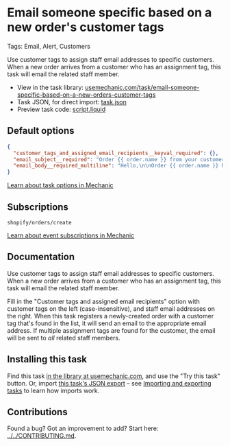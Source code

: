 # Email someone specific based on a new order's customer tags

Tags: Email, Alert, Customers

Use customer tags to assign staff email addresses to specific customers. When a new order arrives from a customer who has an assignment tag, this task will email the related staff member.

* View in the task library: [usemechanic.com/task/email-someone-specific-based-on-a-new-orders-customer-tags](https://usemechanic.com/task/email-someone-specific-based-on-a-new-orders-customer-tags)
* Task JSON, for direct import: [task.json](../../tasks/email-someone-specific-based-on-a-new-orders-customer-tags.json)
* Preview task code: [script.liquid](./script.liquid)

## Default options

```json
{
  "customer_tags_and_assigned_email_recipients__keyval_required": {},
  "email_subject__required": "Order {{ order.name }} from your customer, {{ order.email }}",
  "email_body__required_multiline": "Hello,\n\nOrder {{ order.name }} has arrived from {{ order.customer.first_name | default: \"(first name)\" }} {{ order.customer.last_name | default: \"(last name)\" }} ({{ order.email }}).\n\n<a href=\"https://{{ shop.domain }}/admin/orders/{{ order.id }}\">View this order in Shopify</a>\n\nThanks,\nMechanic, for {{ shop.name }}"
}
```

[Learn about task options in Mechanic](https://docs.usemechanic.com/article/471-task-options)

## Subscriptions

```liquid
shopify/orders/create
```

[Learn about event subscriptions in Mechanic](https://docs.usemechanic.com/article/408-subscriptions)

## Documentation

Use customer tags to assign staff email addresses to specific customers. When a new order arrives from a customer who has an assignment tag, this task will email the related staff member.

Fill in the "Customer tags and assigned email recipients" option with customer tags on the left (case-insensitive), and staff email addresses on the right. When this task registers a newly-created order with a customer tag that's found in the list, it will send an email to the appropriate email address. If multiple assignment tags are found for the customer, the email will be sent to _all_ related staff members.

## Installing this task

Find this task [in the library at usemechanic.com](https://usemechanic.com/task/email-someone-specific-based-on-a-new-orders-customer-tags), and use the "Try this task" button. Or, import [this task's JSON export](../../tasks/email-someone-specific-based-on-a-new-orders-customer-tags.json) – see [Importing and exporting tasks](https://docs.usemechanic.com/article/505-importing-and-exporting-tasks) to learn how imports work.

## Contributions

Found a bug? Got an improvement to add? Start here: [../../CONTRIBUTING.md](../../CONTRIBUTING.md).
